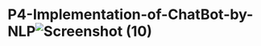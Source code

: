 # P4-Implementation-of-ChatBot-by-NLP![Screenshot (10)](https://github.com/user-attachments/assets/5670b6e9-6820-409f-b8e0-25b12459e8db)
